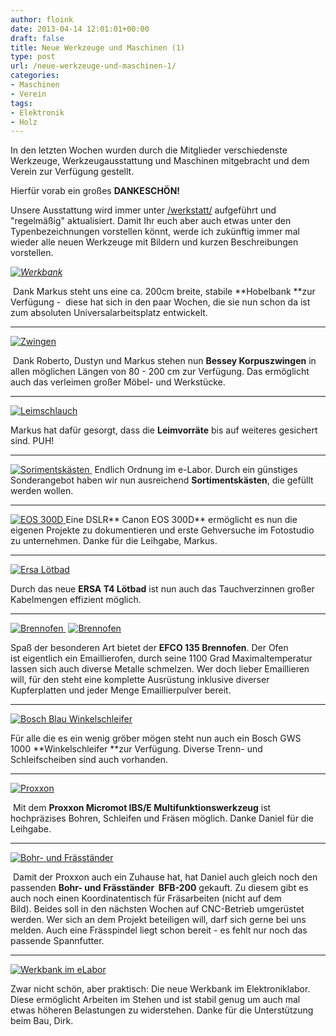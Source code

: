 ```yaml
---
author: floink
date: 2013-04-14 12:01:01+00:00
draft: false
title: Neue Werkzeuge und Maschinen (1)
type: post
url: /neue-werkzeuge-und-maschinen-1/
categories:
- Maschinen
- Verein
tags:
- Elektronik
- Holz
---
```


In den letzten Wochen wurden durch die Mitglieder verschiedenste Werkzeuge, Werkzeugausstattung und Maschinen mitgebracht und dem Verein zur Verfügung gestellt.

Hierfür vorab ein großes **DANKESCHÖN!**

Unsere Ausstattung wird immer unter [/werkstatt/](/werkstatt/) aufgeführt und "regelmäßig" aktualisiert. Damit Ihr euch aber auch etwas unter den Typenbezeichnungen vorstellen könnt, werde ich zukünftig immer mal wieder alle neuen Werkzeuge mit Bildern und kurzen Beschreibungen vorstellen. 

<!-- more -->


_[![Werkbank](https://eigenbaukombinat.de/wp-content/uploads/2013/04/neuwerk-6-300x200.jpg)
](https://eigenbaukombinat.de/wp-content/uploads/2013/04/neuwerk-6.jpg)_




 Dank Markus steht uns eine ca. 200cm breite, stabile **Hobelbank **zur Verfügung -  diese hat sich in den paar Wochen, die sie nun schon da ist zum absoluten Universalarbeitsplatz entwickelt.






* * *




[![Zwingen](https://eigenbaukombinat.de/wp-content/uploads/2013/04/neuwerk-7-200x300.jpg)
](https://eigenbaukombinat.de/wp-content/uploads/2013/04/neuwerk-7.jpg)




 Dank Roberto, Dustyn und Markus stehen nun **Bessey Korpuszwingen** in allen möglichen Längen von 80 - 200 cm zur Verfügung. Das ermöglicht auch das verleimen großer Möbel- und Werkstücke.






* * *




[![Leimschlauch](https://eigenbaukombinat.de/wp-content/uploads/2013/04/neuwerk-5-150x150.jpg)
](https://eigenbaukombinat.de/wp-content/uploads/2013/04/neuwerk-5.jpg)




Markus hat dafür gesorgt, dass die **Leimvorräte** bis auf weiteres gesichert sind. PUH!






* * *




[![Sorimentskästen](https://eigenbaukombinat.de/wp-content/uploads/2013/04/neuwerk-4-128x300.jpg)
](https://eigenbaukombinat.de/wp-content/uploads/2013/04/neuwerk-4.jpg) Endlich Ordnung im e-Labor. Durch ein günstiges Sonderangebot haben wir nun ausreichend **Sortimentskästen**, die gefüllt werden wollen.






* * *




[![EOS 300D](https://eigenbaukombinat.de/wp-content/uploads/2013/04/neuwerk-16-300x200.jpg)
](https://eigenbaukombinat.de/wp-content/uploads/2013/04/neuwerk-16.jpg)Eine DSLR** Canon EOS 300D** ermöglicht es nun die eigenen Projekte zu dokumentieren und erste Gehversuche im Fotostudio zu unternehmen. Danke für die Leihgabe, Markus.






* * *




[![Ersa Lötbad](https://eigenbaukombinat.de/wp-content/uploads/2013/04/neuwerk-15-200x300.jpg)
](https://eigenbaukombinat.de/wp-content/uploads/2013/04/neuwerk-15.jpg)




Durch das neue **ERSA T4 Lötbad** ist nun auch das Tauchverzinnen großer Kabelmengen effizient möglich.






* * *



[![Brennofen](https://eigenbaukombinat.de/wp-content/uploads/2013/04/neuwerk-13-300x200.jpg)
](https://eigenbaukombinat.de/wp-content/uploads/2013/04/neuwerk-14.jpg) [![Brennofen](https://eigenbaukombinat.de/wp-content/uploads/2013/04/neuwerk-14-200x300.jpg)
](https://eigenbaukombinat.de/wp-content/uploads/2013/04/neuwerk-14.jpg)


Spaß der besonderen Art bietet der **EFCO 135 Brennofen**. Der Ofen ist eigentlich ein Emaillierofen, durch seine 1100 Grad Maximaltemperatur lassen sich auch diverse Metalle schmelzen. Wer doch lieber Emaillieren will, für den steht eine komplette Ausrüstung inklusive diverser Kupferplatten und jeder Menge Emaillierpulver bereit.






* * *




[![Bosch Blau Winkelschleifer](https://eigenbaukombinat.de/wp-content/uploads/2013/04/neuwerk-12-300x200.jpg)
](https://eigenbaukombinat.de/wp-content/uploads/2013/04/neuwerk-12.jpg)




Für alle die es ein wenig gröber mögen steht nun auch ein Bosch GWS 1000 **Winkelschleifer **zur Verfügung. Diverse Trenn- und Schleifscheiben sind auch vorhanden.






* * *




[![Proxxon](https://eigenbaukombinat.de/wp-content/uploads/2013/04/neuwerk-11-300x200.jpg)
](https://eigenbaukombinat.de/wp-content/uploads/2013/04/neuwerk-11.jpg)




 Mit dem **Proxxon Micromot IBS/E Multifunktionswerkzeug** ist hochpräzises Bohren, Schleifen und Fräsen möglich. Danke Daniel für die Leihgabe.






* * *




[![Bohr- und Fräsständer](https://eigenbaukombinat.de/wp-content/uploads/2013/04/neuwerk-10-200x300.jpg)
](https://eigenbaukombinat.de/wp-content/uploads/2013/04/neuwerk-10.jpg)




 Damit der Proxxon auch ein Zuhause hat, hat Daniel auch gleich noch den passenden **Bohr- und Fräsständer  BFB-200** gekauft. Zu diesem gibt es auch noch einen Koordinatentisch für Fräsarbeiten (nicht auf dem Bild). Beides soll in den nächsten Wochen auf CNC-Betrieb umgerüstet werden. Wer sich an dem Projekt beteiligen will, darf sich gerne bei uns melden. Auch eine Frässpindel liegt schon bereit - es fehlt nur noch das passende Spannfutter.






* * *




[![Werkbank im eLabor](https://eigenbaukombinat.de/wp-content/uploads/2013/04/neuwerk-9-200x300.jpg)
](https://eigenbaukombinat.de/wp-content/uploads/2013/04/neuwerk-9.jpg)




Zwar nicht schön, aber praktisch: Die neue Werkbank im Elektroniklabor. Diese ermöglicht Arbeiten im Stehen und ist stabil genug um auch mal etwas höheren Belastungen zu widerstehen. Danke für die Unterstützung beim Bau, Dirk.
